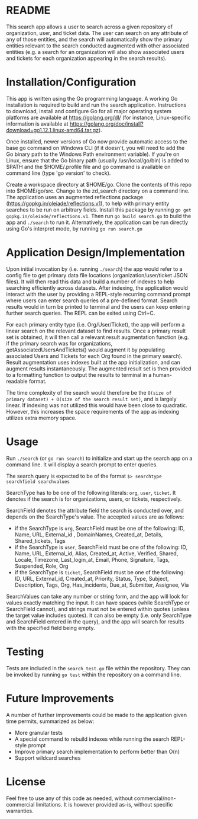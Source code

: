 # README

This search app allows a user to search across a given repository of organization, user, and ticket data. The user can search on any attribute of any of those entities, and the search will automatically show the primary entities relevant to the search conducted augmented with other associated entities (e.g. a search for an organization will also show associated users and tickets for each organization appearing in the search results). 


# Installation/Configuration

This app is written using the Go programming language. A working Go installation is required to build and run the search application. Instructions to download, install and configure Go for all major operating system platforms are available at https://golang.org/dl/ (for instance, Linux-specific information is available at https://golang.org/doc/install?download=go1.12.1.linux-amd64.tar.gz). 

Once installed, newer versions of Go now provide automatic access to the base go command on Windows CLI (if it doesn't, you will need to add the Go binary path to the Windows Path environment variable). If you're on Linux, ensure that the Go binary path (usually /usr/local/go/bin) is added to $PATH and the $HOME/.profile file and go command is available on command line (type 'go version' to check). 

Create a workspace directory at $HOME/go. Clone the contents of this repo into $HOME/go/src. Change to the zd_search directory on a command line. The application uses an augmented reflections package (https://gopkg.in/oleiade/reflections.v1), to help with primary entity searches to be run on arbitrary fields. Install this package by running `go get gopkg.in/oleiade/reflections.v1`. Then run `go build search.go` to build the app and `./search` to run it. Alternatively, the application can be run directly using Go's interpret mode, by running `go run search.go`


# Application Design/Implementation

Upon initial invocation by (i.e. running `./search`) the app would refer to a config file to get primary data file locations (organization/user/ticket JSON files). It will then read this data and build a number of indexes to help searching efficiently across datasets. After indexing, the application would interact with the user by providing a REPL-style recurring command prompt where users can enter search queries of a pre-defined format. Search results would in turn be printed to terminal and the users can keep entering further search queries. The REPL can be exited using Ctrl+C.

For each primary entity type (i.e. Org/User/Ticket), the app will perform a linear search on the relevant dataset to find results. Once a primary result set is obtained, it will then call a relevant result augmentation function (e.g. if the primary search was for organizations, getAssociatedUsersAndTickets() would augment it by populating associated Users and Tickets for each Org found in the primary search). Result augmentation uses indexes built at the app initialization, and can augment results instantaneously. The augmented result set is then provided to a formatting function to output the results to terminal in a human-readable format. 

The time complexity of the search would therefore be the `O(size of primary dataset) + O(size of the search result set)`, and is largely linear. If indexing was not utilized this would have been close to quadratic. However, this increases the space requirements of the app as indexing utilizes extra memory space. 


# Usage

Run `./search` (or `go run search`) to initialize and start up the search app on a command line. It will display a search prompt to enter queries. 

The search query is expected to be of the format `$> searchtype searchfield searchvalues`

SearchType has to be one of the following literals: `org`, `user`, `ticket`. It denotes if the search is for organizations, users, or tickets, respectively.

SearchField denotes the attribute field the search is conducted over, and depends on the SearchType's value. The accepted values are as follows:

* if the SearchType is `org`, SearchField must be one of the following: ID, Name, URL, External_id , DomainNames, Created_at, Details, Shared_tickets, Tags
* if the SearchType is `user`, SearchField must be one of the following: ID, Name, URL, External_id, Alias, Created_at, Active, Verified, Shared, Locale, Timezone, Last_login_at, Email, Phone, Signature, Tags, Suspended, Role, Org
* if the SearchType is `ticket`, SearchField must be one of the following: ID, URL, External_id, Created_at, Priority, Status, Type, Subject, Description, Tags, Org, Has_incidents, Due_at, Submitter, Assignee, Via

SearchValues can take any number or string form, and the app will look for values exactly matching the input. It can have spaces (while SearchType or SearchField cannot), and strings must not be entered within quotes (unless the target value includes quotes). It can also be empty (i.e. only SearchType and SearchField entered in the query), and the app will search for results with the specified field being empty.


# Testing

Tests are included in the `search_test.go` file within the repository. They can be invoked by running `go test` within the repository on a command line. 


# Future Improvements

A number of further improvements could be made to the application given time permits, summarized as below:

* More granular tests
* A special command to rebuild indexes while running the search REPL-style prompt
* Improve primary search implementation to perform better than O(n)
* Support wildcard searches 


# License

Feel free to use any of this code as needed, without commercial/non-commercial limitations. It is however provided as-is, without specific warranties. 
